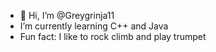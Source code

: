 - 👋 Hi, I’m @Greygrinja11
-  I’m currently learning C++ and Java
-  Fun fact: I like to rock climb and play trumpet

<!---
Greygrinja11/Greygrinja11 is a ✨ special ✨ repository because its `README.md` (this file) appears on your GitHub profile.
You can click the Preview link to take a look at your changes.
--->
